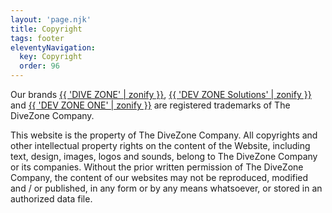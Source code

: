 ```yaml
---
layout: 'page.njk'
title: Copyright
tags: footer
eleventyNavigation:
  key: Copyright
  order: 96
---
```


Our brands [{{ 'DIVE ZONE' | zonify }}](https://dive.zone/?utm_source=divezone.company&utm_medium=link&utm_campaign=internal&utm_content=footer_link), [{{ 'DEV ZONE Solutions' | zonify }}](https://devzone.solutions/?utm_source=divezone.company&utm_medium=link&utm_campaign=internal&utm_content=footer_link) and [{{ 'DEV ZONE ONE' | zonify }}](https://devzone.one/?utm_source=divezone.company&utm_medium=link&utm_campaign=internal&utm_content=footer_link) are registered trademarks of The DiveZone Company.

This website is the property of The DiveZone Company. All copyrights and other intellectual property rights on the content of the Website, including text, design, images, logos and sounds, belong to The DiveZone Company or its companies. Without the prior written permission of The DiveZone Company, the content of our websites may not be reproduced, modified and / or published, in any form or by any means whatsoever, or stored in an authorized data file.
